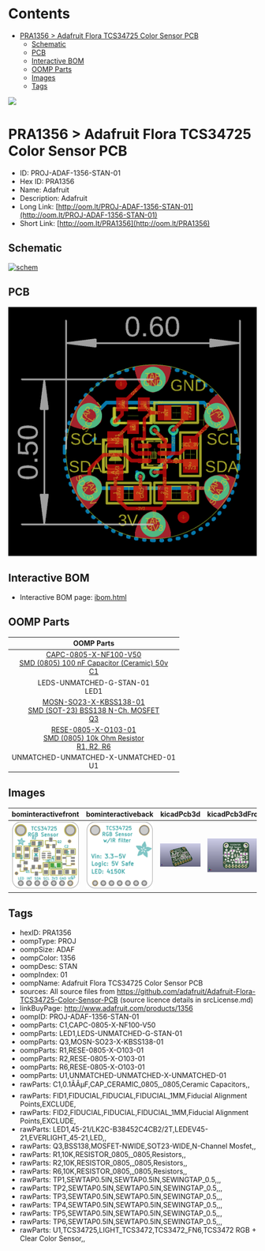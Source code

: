



Contents
========

* [PRA1356 > Adafruit Flora TCS34725 Color Sensor PCB](#pra1356--adafruit-flora-tcs34725-color-sensor-pcb)
	* [Schematic](#schematic)
	* [PCB](#pcb)
	* [Interactive BOM](#interactive-bom)
	* [OOMP Parts](#oomp-parts)
	* [Images](#images)
	* [Tags](#tags)
  
![][im]
# PRA1356 > Adafruit Flora TCS34725 Color Sensor PCB

- ID: PROJ-ADAF-1356-STAN-01
- Hex ID: PRA1356
- Name: Adafruit
- Description: Adafruit
- Long Link: [http://oom.lt/PROJ-ADAF-1356-STAN-01](http://oom.lt/PROJ-ADAF-1356-STAN-01)
- Short Link: [http://oom.lt/PRA1356](http://oom.lt/PRA1356)

## Schematic
  
[![schem](eagleSchemImage.png)](eagleSchemImage.png)
## PCB
  
[![pcb](eagleImage.png)](eagleImage.png)
## Interactive BOM

- Interactive BOM page: [ibom.html](https://htmlpreview.github.io/?https://github.com/oomlout/oomlout_OOMP_projects/blob/main/PROJ-ADAF-1356-STAN-01/kicad/bom/ibom.html)

## OOMP Parts
  

|OOMP Parts|
| :---: |
|[CAPC-0805-X-NF100-V50<br> SMD (0805) 100 nF Capacitor (Ceramic) 50v<br> C1](https://github.com/oomlout/oomlout_OOMP_parts/tree/main/CAPC-0805-X-NF100-V50/)|
|LEDS-UNMATCHED-G-STAN-01<BR>LED1|
|[MOSN-SO23-X-KBSS138-01<br> SMD (SOT-23) BSS138 N-Ch. MOSFET<br> Q3](https://github.com/oomlout/oomlout_OOMP_parts/tree/main/MOSN-SO23-X-KBSS138-01/)|
|[RESE-0805-X-O103-01<br> SMD (0805) 10k Ohm Resistor<br> R1, R2, R6](https://github.com/oomlout/oomlout_OOMP_parts/tree/main/RESE-0805-X-O103-01/)|
|UNMATCHED-UNMATCHED-X-UNMATCHED-01<BR>U1|

## Images
  
  

|bominteractivefront|bominteractiveback|kicadPcb3d|kicadPcb3dFront|kicadPcb3dBack|eagleImage|eagleSchemImage|pcbdraw|pcbdrawback|
| :---: | :---: | :---: | :---: | :---: | :---: | :---: | :---: | :---: |
|[![bominteractivefront](bomFront_140.png)](bomFront.png)|[![bominteractiveback](bomBack_140.png)](bomBack.png)|[![kicadPcb3d](kicadPcb3d_140.png)](kicadPcb3d.png)|[![kicadPcb3dFront](kicadPcb3dFront_140.png)](kicadPcb3dFront.png)|[![kicadPcb3dBack](kicadPcb3dBack_140.png)](kicadPcb3dBack.png)|[![eagleImage](eagleImage_140.png)](eagleImage.png)|[![eagleSchemImage](eagleSchemImage_140.png)](eagleSchemImage.png)|[![pcbdraw](pcbdraw_140.png)](pcbdraw.png)|[![pcbdrawback](pcbdrawBack_140.png)](pcbdrawBack.png)|

## Tags

- hexID: PRA1356
- oompType: PROJ
- oompSize: ADAF
- oompColor: 1356
- oompDesc: STAN
- oompIndex: 01
- oompName: Adafruit Flora TCS34725 Color Sensor PCB
- sources: All source files from https://github.com/adafruit/Adafruit-Flora-TCS34725-Color-Sensor-PCB (source licence details in srcLicense.md)
- linkBuyPage: http://www.adafruit.com/products/1356
- oompID: PROJ-ADAF-1356-STAN-01
- oompParts: C1,CAPC-0805-X-NF100-V50
- oompParts: LED1,LEDS-UNMATCHED-G-STAN-01
- oompParts: Q3,MOSN-SO23-X-KBSS138-01
- oompParts: R1,RESE-0805-X-O103-01
- oompParts: R2,RESE-0805-X-O103-01
- oompParts: R6,RESE-0805-X-O103-01
- oompParts: U1,UNMATCHED-UNMATCHED-X-UNMATCHED-01
- rawParts: C1,0.1ÃÂµF,CAP_CERAMIC_0805,_0805,Ceramic Capacitors,,
- rawParts: FID1,FIDUCIAL,FIDUCIAL,FIDUCIAL_1MM,Fiducial Alignment Points,EXCLUDE,
- rawParts: FID2,FIDUCIAL,FIDUCIAL,FIDUCIAL_1MM,Fiducial Alignment Points,EXCLUDE,
- rawParts: LED1,45-21/LK2C-B38452C4CB2/2T,LEDEV45-21,EVERLIGHT_45-21,LED,,
- rawParts: Q3,BSS138,MOSFET-NWIDE,SOT23-WIDE,N-Channel Mosfet,,
- rawParts: R1,10K,RESISTOR_0805,_0805,Resistors,,
- rawParts: R2,10K,RESISTOR_0805,_0805,Resistors,,
- rawParts: R6,10K,RESISTOR_0805,_0805,Resistors,,
- rawParts: TP1,SEWTAP0.5IN,SEWTAP0.5IN,SEWINGTAP_0.5,,,
- rawParts: TP2,SEWTAP0.5IN,SEWTAP0.5IN,SEWINGTAP_0.5,,,
- rawParts: TP3,SEWTAP0.5IN,SEWTAP0.5IN,SEWINGTAP_0.5,,,
- rawParts: TP4,SEWTAP0.5IN,SEWTAP0.5IN,SEWINGTAP_0.5,,,
- rawParts: TP5,SEWTAP0.5IN,SEWTAP0.5IN,SEWINGTAP_0.5,,,
- rawParts: TP6,SEWTAP0.5IN,SEWTAP0.5IN,SEWINGTAP_0.5,,,
- rawParts: U1,TCS34725,LIGHT_TCS3472,TCS3472_FN6,TCS3472 RGB + Clear Color Sensor,,



[im]: kicadPcb3d_450.png
